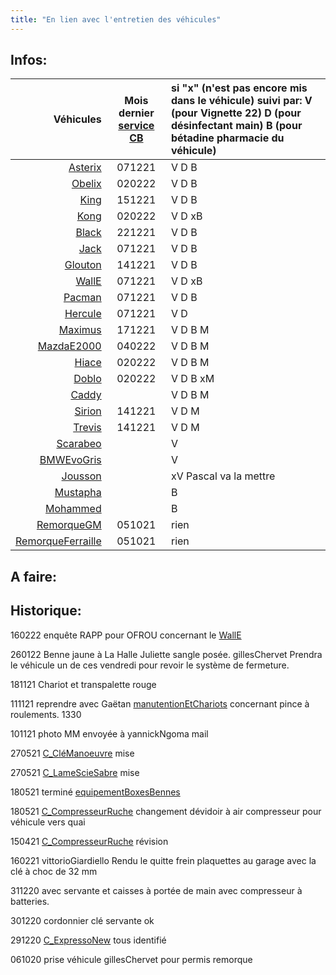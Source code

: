 ```yaml
---
title: "En lien avec l'entretien des véhicules"
---
```


## Infos:
|Véhicules|Mois dernier [service CB](notes/equipements/vehicules/serviceCB.md)| si "x" (n'est pas encore mis dans le véhicule) suivi par: V (pour Vignette 22) D (pour désinfectant main) B (pour bétadine pharmacie du véhicule) |
|---:|:---:|:---|
|[Asterix](notes/equipements/vehicules/Asterix.md)|071221|V D B| 
|[Obelix](notes/equipements/vehicules/Obelix.md)|020222|V D B|
|[King](notes/equipements/vehicules/King.md)|151221|V D B|
|[Kong](notes/equipements/vehicules/Kong.md)|020222|V D xB|
|[Black](notes/equipements/vehicules/Black.md)|221221|V D B|
|[Jack](notes/equipements/vehicules/Jack.md)|071221|V D B|
|[Glouton](notes/equipements/vehicules/Glouton.md)|141221|V D B|
|[WallE](notes/equipements/vehicules/WallE.md)|071221|V D xB|
|[Pacman](notes/equipements/vehicules/Pacman.md)|071221|V D B|
|[Hercule](notes/equipements/vehicules/Hercule.md)|071221|V D|
|[Maximus](notes/equipements/vehicules/Maximus.md)|171221|V D B M|
|[MazdaE2000](notes/equipements/vehicules/MazdaE2000.md)|040222|V D B M|
|[Hiace](notes/equipements/vehicules/Hiace.md)|020222|V D B M|
|[Doblo](notes/equipements/vehicules/Doblo.md)|020222|V D B xM|
|[Caddy](notes/equipements/vehicules/Caddy.md)||V D B M|
|[Sirion](notes/equipements/vehicules/Sirion.md)|141221|V D M|
|[Trevis](notes/equipements/vehicules/Trevis.md)|141221|V D M|
|[Scarabeo](notes/equipements/vehicules/Scarabeo.md) | |V|
|[BMWEvoGris](notes/equipements/BMWEvoGris.md)|  |V|
|[Jousson](notes/equipements/vehicules/Jousson.md)|  |xV Pascal va la mettre| 
|[Mustapha](notes/equipements/vehicules/Mustapha.md)|  |B|
|[Mohammed](notes/equipements/vehicules/Mohammed.md)|  |B|
|[RemorqueGM](notes/equipements/vehicules/RemorqueGM.md)|051021|rien|
|[RemorqueFerraille](notes/equipements/vehicules/RemorqueFerraille.md)|051021|rien|

## A faire: 

## Historique:
160222 enquête RAPP pour OFROU concernant le [WallE](notes/equipements/vehicules/WallE.md)

260122 Benne jaune à La Halle Juliette sangle posée. gillesChervet Prendra le véhicule un de ces vendredi pour revoir le système de fermeture.

181121 Chariot et transpalette rouge

111121 reprendre avec Gaëtan [manutentionEtChariots](notes/utilisateurs/fournisseurs/manutentionEtChariots.md) concernant pince à roulements. 1330

101121 photo MM envoyée à yannickNgoma mail

270521 [C_CléManoeuvre](notes/equipements/consommables/C_CléManoeuvre.md) mise

270521 [C_LameScieSabre](notes/equipements/consommables/C_LameScieSabre.md) mise 

180521 terminé [equipementBoxesBennes](notes/equipements/vehicules/equipementBoxesBennes.md) 

180521 [C_CompresseurRuche](notes/equipements/consommables/C_CompresseurRuche.md) changement dévidoir à air compresseur pour véhicule vers quai

150421 [C_CompresseurRuche](notes/equipements/consommables/C_CompresseurRuche.md) révision 

160221 vittorioGiardiello Rendu le quitte frein plaquettes au garage avec la clé à choc de 32 mm

311220 avec servante et caisses à portée de main avec compresseur à batteries.

301220 cordonnier clé servante ok

291220 [C_ExpressoNew](notes/equipements/consommables/C_ExpressoNew.md) tous identifié 

061020 prise véhicule gillesChervet pour permis remorque
